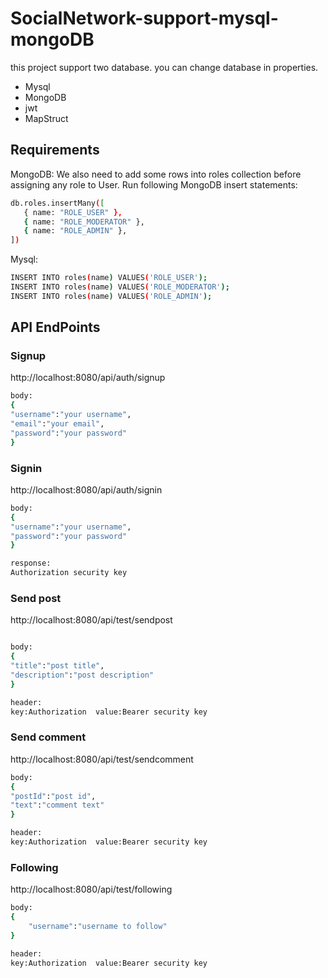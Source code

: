 # SocialNetwork-support-mysql-mongoDB
this project support two database.
you can change database in properties.
* Mysql
* MongoDB
* jwt
* MapStruct
## Requirements
MongoDB:
We also need to add some rows into roles collection before assigning any role to User. Run following MongoDB insert statements:
```bash
db.roles.insertMany([
   { name: "ROLE_USER" },
   { name: "ROLE_MODERATOR" },
   { name: "ROLE_ADMIN" },
])
```
Mysql:
```bash
INSERT INTO roles(name) VALUES('ROLE_USER');
INSERT INTO roles(name) VALUES('ROLE_MODERATOR');
INSERT INTO roles(name) VALUES('ROLE_ADMIN');
```
## API EndPoints


### Signup
http://localhost:8080/api/auth/signup
```bash
body:
{
"username":"your username",
"email":"your email",
"password":"your password"
}
```
### Signin
http://localhost:8080/api/auth/signin
```bash
body:
{
"username":"your username",
"password":"your password"
}

response:
Authorization security key
```
### Send post
http://localhost:8080/api/test/sendpost
```bash

body:
{
"title":"post title",
"description":"post description"
}

header:
key:Authorization  value:Bearer security key
```
### Send comment
http://localhost:8080/api/test/sendcomment
```bash
body:
{
"postId":"post id",
"text":"comment text"
}

header:
key:Authorization  value:Bearer security key
```
### Following
http://localhost:8080/api/test/following
```bash
body:
{
    "username":"username to follow"
}

header:
key:Authorization  value:Bearer security key
```
